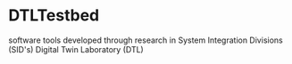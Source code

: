 # DTLTestbed
software tools developed through research in System Integration Divisions (SID's) Digital Twin Laboratory (DTL)
